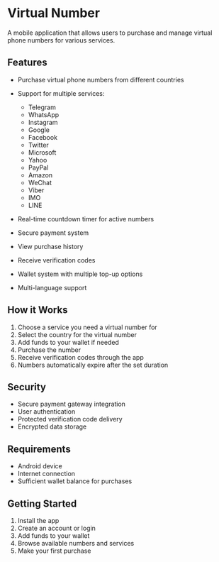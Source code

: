 # Virtual Number

A mobile application that allows users to purchase and manage virtual phone numbers for various services.

## Features

- Purchase virtual phone numbers from different countries
- Support for multiple services:
  - Telegram
  - WhatsApp
  - Instagram
  - Google
  - Facebook
  - Twitter
  - Microsoft
  - Yahoo
  - PayPal
  - Amazon
  - WeChat
  - Viber
  - IMO
  - LINE

- Real-time countdown timer for active numbers
- Secure payment system
- View purchase history 
- Receive verification codes
- Wallet system with multiple top-up options
- Multi-language support

## How it Works

1. Choose a service you need a virtual number for
2. Select the country for the virtual number
3. Add funds to your wallet if needed
4. Purchase the number
5. Receive verification codes through the app
6. Numbers automatically expire after the set duration

## Security

- Secure payment gateway integration
- User authentication
- Protected verification code delivery
- Encrypted data storage

## Requirements

- Android device
- Internet connection
- Sufficient wallet balance for purchases

## Getting Started

1. Install the app
2. Create an account or login
3. Add funds to your wallet
4. Browse available numbers and services
5. Make your first purchase
